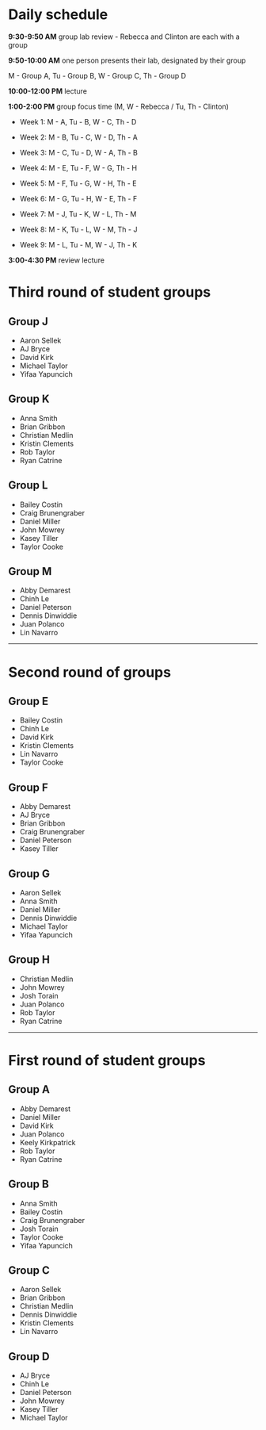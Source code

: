 # Daily schedule

**9:30-9:50 AM** group lab review - Rebecca and Clinton are each with a group
 
**9:50-10:00 AM** one person presents their lab, designated by their group

M - Group A, Tu - Group B, W - Group C, Th - Group D

**10:00-12:00 PM** lecture

**1:00-2:00 PM** group focus time (M, W - Rebecca / Tu, Th - Clinton)

* Week 1: M - A, Tu - B, W - C, Th - D
* Week 2: M - B, Tu - C, W - D, Th - A
* Week 3: M - C, Tu - D, W - A, Th - B

* Week 4: M - E, Tu - F, W - G, Th - H
* Week 5: M - F, Tu - G, W - H, Th - E
* Week 6: M - G, Tu - H, W - E, Th - F

* Week 7: M - J, Tu - K, W - L, Th - M
* Week 8: M - K, Tu - L, W - M, Th - J
* Week 9: M - L, Tu - M, W - J, Th - K

**3:00-4:30 PM** review lecture

# Third round of student groups

## Group J

- Aaron Sellek
- AJ Bryce
- David Kirk
- Michael Taylor
- Yifaa Yapuncich

## Group K

- Anna Smith
- Brian Gribbon
- Christian Medlin
- Kristin Clements
- Rob Taylor
- Ryan Catrine

## Group L

- Bailey Costin
- Craig Brunengraber
- Daniel Miller
- John Mowrey
- Kasey Tiller
- Taylor Cooke

## Group M

- Abby Demarest
- Chinh Le
- Daniel Peterson  
- Dennis Dinwiddie
- Juan Polanco
- Lin Navarro

---

# Second round of groups

## Group E

- Bailey Costin
- Chinh Le
- David Kirk
- Kristin Clements
- Lin Navarro
- Taylor Cooke

## Group F

- Abby Demarest
- AJ Bryce
- Brian Gribbon
- Craig Brunengraber
- Daniel Peterson  
- Kasey Tiller

## Group G 

- Aaron Sellek
- Anna Smith
- Daniel Miller
- Dennis Dinwiddie
- Michael Taylor
- Yifaa Yapuncich

## Group H

- Christian Medlin
- John Mowrey
- Josh Torain
- Juan Polanco
- Rob Taylor
- Ryan Catrine

---

# First round of student groups

## Group A

- Abby Demarest
- Daniel Miller
- David Kirk
- Juan Polanco
- Keely Kirkpatrick
- Rob Taylor
- Ryan Catrine

## Group B

- Anna Smith
- Bailey Costin
- Craig Brunengraber
- Josh Torain
- Taylor Cooke
- Yifaa Yapuncich

## Group C

- Aaron Sellek
- Brian Gribbon
- Christian Medlin
- Dennis Dinwiddie
- Kristin Clements
- Lin Navarro

## Group D

- AJ Bryce
- Chinh Le
- Daniel Peterson
- John Mowrey
- Kasey Tiller
- Michael Taylor

